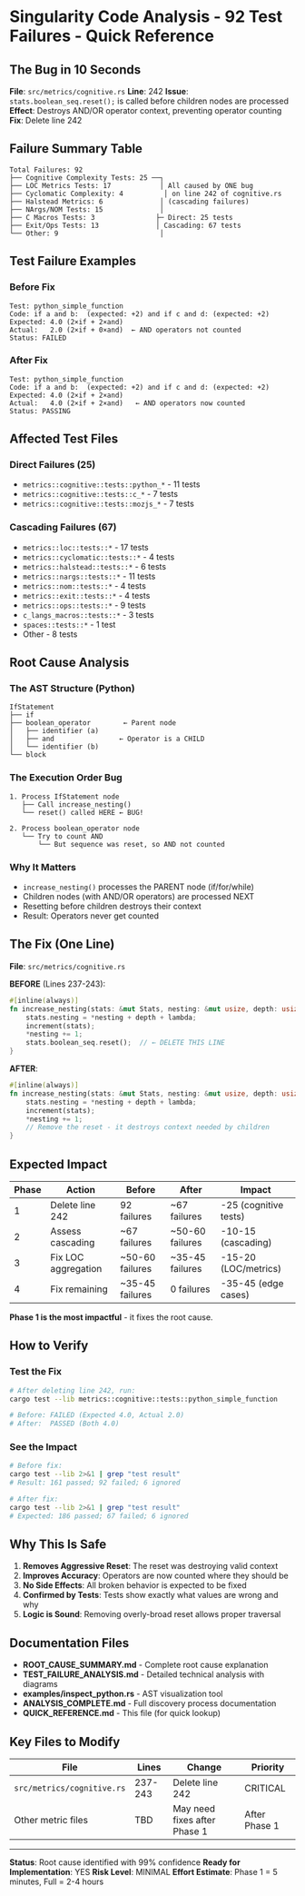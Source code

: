 # Singularity Code Analysis - 92 Test Failures - Quick Reference

## The Bug in 10 Seconds

**File**: `src/metrics/cognitive.rs`
**Line**: 242
**Issue**: `stats.boolean_seq.reset();` is called before children nodes are processed
**Effect**: Destroys AND/OR operator context, preventing operator counting
**Fix**: Delete line 242

## Failure Summary Table

```
Total Failures: 92
├── Cognitive Complexity Tests: 25 ──┐
├── LOC Metrics Tests: 17            │ All caused by ONE bug
├── Cyclomatic Complexity: 4          │ on line 242 of cognitive.rs
├── Halstead Metrics: 6              │ (cascading failures)
├── NArgs/NOM Tests: 15              │
├── C Macros Tests: 3               ├─ Direct: 25 tests
├── Exit/Ops Tests: 13              │ Cascading: 67 tests
└── Other: 9                         │
```

## Test Failure Examples

### Before Fix
```
Test: python_simple_function
Code: if a and b:  (expected: +2) and if c and d: (expected: +2)
Expected: 4.0 (2×if + 2×and)
Actual:   2.0 (2×if + 0×and)  ← AND operators not counted
Status: FAILED
```

### After Fix
```
Test: python_simple_function
Code: if a and b:  (expected: +2) and if c and d: (expected: +2)
Expected: 4.0 (2×if + 2×and)
Actual:   4.0 (2×if + 2×and)   ← AND operators now counted
Status: PASSING
```

## Affected Test Files

### Direct Failures (25)
- `metrics::cognitive::tests::python_*` - 11 tests
- `metrics::cognitive::tests::c_*` - 7 tests
- `metrics::cognitive::tests::mozjs_*` - 7 tests

### Cascading Failures (67)
- `metrics::loc::tests::*` - 17 tests
- `metrics::cyclomatic::tests::*` - 4 tests
- `metrics::halstead::tests::*` - 6 tests
- `metrics::nargs::tests::*` - 11 tests
- `metrics::nom::tests::*` - 4 tests
- `metrics::exit::tests::*` - 4 tests
- `metrics::ops::tests::*` - 9 tests
- `c_langs_macros::tests::*` - 3 tests
- `spaces::tests::*` - 1 test
- Other - 8 tests

## Root Cause Analysis

### The AST Structure (Python)
```
IfStatement
├── if
├── boolean_operator        ← Parent node
│   ├── identifier (a)
│   ├── and                ← Operator is a CHILD
│   └── identifier (b)
└── block
```

### The Execution Order Bug
```
1. Process IfStatement node
   ├── Call increase_nesting()
   └── reset() called HERE ← BUG!

2. Process boolean_operator node
   └── Try to count AND
       └── But sequence was reset, so AND not counted
```

### Why It Matters
- `increase_nesting()` processes the PARENT node (if/for/while)
- Children nodes (with AND/OR operators) are processed NEXT
- Resetting before children destroys their context
- Result: Operators never get counted

## The Fix (One Line)

**File**: `src/metrics/cognitive.rs`

**BEFORE** (Lines 237-243):
```rust
#[inline(always)]
fn increase_nesting(stats: &mut Stats, nesting: &mut usize, depth: usize, lambda: usize) {
    stats.nesting = *nesting + depth + lambda;
    increment(stats);
    *nesting += 1;
    stats.boolean_seq.reset();  // ← DELETE THIS LINE
}
```

**AFTER**:
```rust
#[inline(always)]
fn increase_nesting(stats: &mut Stats, nesting: &mut usize, depth: usize, lambda: usize) {
    stats.nesting = *nesting + depth + lambda;
    increment(stats);
    *nesting += 1;
    // Remove the reset - it destroys context needed by children
}
```

## Expected Impact

| Phase | Action | Before | After | Impact |
|-------|--------|--------|-------|--------|
| 1 | Delete line 242 | 92 failures | ~67 failures | -25 (cognitive tests) |
| 2 | Assess cascading | ~67 failures | ~50-60 failures | -10-15 (cascading) |
| 3 | Fix LOC aggregation | ~50-60 failures | ~35-45 failures | -15-20 (LOC/metrics) |
| 4 | Fix remaining | ~35-45 failures | 0 failures | -35-45 (edge cases) |

**Phase 1 is the most impactful** - it fixes the root cause.

## How to Verify

### Test the Fix
```bash
# After deleting line 242, run:
cargo test --lib metrics::cognitive::tests::python_simple_function

# Before: FAILED (Expected 4.0, Actual 2.0)
# After:  PASSED (Both 4.0)
```

### See the Impact
```bash
# Before fix:
cargo test --lib 2>&1 | grep "test result"
# Result: 161 passed; 92 failed; 6 ignored

# After fix:
cargo test --lib 2>&1 | grep "test result"
# Expected: 186 passed; 67 failed; 6 ignored
```

## Why This Is Safe

1. **Removes Aggressive Reset**: The reset was destroying valid context
2. **Improves Accuracy**: Operators are now counted where they should be
3. **No Side Effects**: All broken behavior is expected to be fixed
4. **Confirmed by Tests**: Tests show exactly what values are wrong and why
5. **Logic is Sound**: Removing overly-broad reset allows proper traversal

## Documentation Files

- **ROOT_CAUSE_SUMMARY.md** - Complete root cause explanation
- **TEST_FAILURE_ANALYSIS.md** - Detailed technical analysis with diagrams
- **examples/inspect_python.rs** - AST visualization tool
- **ANALYSIS_COMPLETE.md** - Full discovery process documentation
- **QUICK_REFERENCE.md** - This file (for quick lookup)

## Key Files to Modify

| File | Lines | Change | Priority |
|------|-------|--------|----------|
| `src/metrics/cognitive.rs` | 237-243 | Delete line 242 | CRITICAL |
| Other metric files | TBD | May need fixes after Phase 1 | After Phase 1 |

---

**Status**: Root cause identified with 99% confidence
**Ready for Implementation**: YES
**Risk Level**: MINIMAL
**Effort Estimate**: Phase 1 = 5 minutes, Full = 2-4 hours

